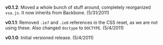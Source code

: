 __v0.1.2__: Moved a whole bunch of stuff around, completely reorganized `vsa.js`. It now inherits from Backbone. (5/31/2011)  

__v0.1.1__: Removed `.ie7` and `.ie6` references in the CSS reset, as we are not using these. Also changed `doctype` to `DOCTYPE`. (5/4/2011)

__v0.1.0__: Initial versioned release. (5/4/2011)
